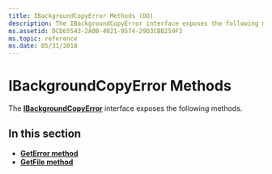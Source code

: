 ```yaml
---
title: IBackgroundCopyError Methods (DO)
description: The IBackgroundCopyError interface exposes the following methods.
ms.assetid: DCD65543-2A0B-4021-9574-29D3CBB259F3
ms.topic: reference
ms.date: 05/31/2018
---
```


# IBackgroundCopyError Methods

The [**IBackgroundCopyError**](ibackgroundcopyerror.md) interface exposes the following methods.

## In this section

-   [**GetError method**](ibackgroundcopyerror-geterror-method.md)
-   [**GetFile method**](ibackgroundcopyerror-getfile-method.md)

 

 





